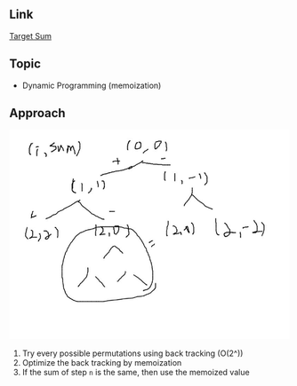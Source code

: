 ## Link
[Target Sum](https://leetcode.com/problems/target-sum/)

## Topic
* Dynamic Programming (memoization)

## Approach
![approach](./494.jpg)  

1. Try every possible permutations using back tracking (O(2^))
2. Optimize the back tracking by memoization
3. If the sum of step `n` is the same, then use the memoized value
   